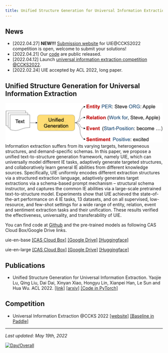 ```yaml
---
title: Unified Structure Generation for Universal Information Extraction
---
```


## News
- [2022.04.27] **NEW!!!** [Submission website](https://aistudio.baidu.com/aistudio/competition/detail/161/0/submit-result) for UIE@CCKS2022 competition is open, welcome to submit your solutions!
- [2022.04.21] Our [code](https://github.com/universal-ie/UIE) are public released.
- [2022.04.12] Launch [universal information extraction competition](https://aistudio.baidu.com/aistudio/competition/detail/161/0/introduction) [@CCKS2022](http://sigkg.cn/ccks2022/?page_id=22).
- [2022.02.24] UIE accepted by ACL 2022, long paper.

## Unified Structure Generation for Universal Information Extraction
![UIE](/img/UIE.png "UIE")
Information extraction suffers from its varying targets, heterogeneous structures, and demand-specific schemas. In this paper, we propose a unified text-to-structure generation framework, namely UIE, which can universally model different IE tasks, adaptively generate targeted structures, and collaboratively learn general IE abilities from different knowledge sources. Specifically, UIE uniformly encodes different extraction structures via a structured extraction language, adaptively generates target extractions via a schema-based prompt mechanism – structural schema instructor, and captures the common IE abilities via a large-scale pretrained text-to-structure model. Experiments show that UIE achieved the state-of-the-art performance on 4 IE tasks, 13 datasets, and on all supervised, low-resource, and few-shot settings for a wide range of entity, relation, event and sentiment extraction tasks and their unification. These results verified the effectiveness, universality, and transferability of UIE.

You can find code at [Github](https://github.com/universal-ie/UIE) and the pre-trained models as following CAS Cloud Box/Google Drive links.

uie-en-base [[CAS Cloud Box]](https://pan.cstcloud.cn/s/w2hTaHYaRWw) [[Google Drive]](https://drive.google.com/file/d/12Dkh6KLDPvXrkQ1I-1xLqODQSYjkwnvs/view) [[Huggingface]](https://huggingface.co/luyaojie/uie-base-en)

uie-en-large [[CAS Cloud Box]](https://pan.cstcloud.cn/s/2vrXYBVTbk) [[Google Drive]](https://drive.google.com/file/d/15OFkWw8kJA1k2g_zehZ0pxcjTABY2iF1/view) [[Huggingface]](https://huggingface.co/luyaojie/uie-large-en)

## Publications
- Unified Structure Generation for Universal Information Extraction. Yaojie Lu, Qing Liu, Dai Dai, Xinyan Xiao, Hongyu Lin, Xianpei Han, Le Sun and Hua Wu. ACL 2022. [[link]](https://aclanthology.org/2022.acl-long.395/) [[arxiv]](https://arxiv.org/abs/2203.12277) [[Code in PyTorch]](https://github.com/universal-ie/UIE)

## Competition
- Universal Information Extraction @CCKS 2022 [[website]](https://aistudio.baidu.com/aistudio/competition/detail/161/0/introduction) [[Baseline in Paddle]](https://github.com/PaddlePaddle/PaddleNLP/tree/develop/examples/information_extraction/DuUIE)

-------------
*Last updated: May 19th, 2022*

[![Day/Overall](https://hits.seeyoufarm.com/api/count/incr/badge.svg?url=https%3A%2F%2Funiversal-ie.github.io&count_bg=%2379C83D&title_bg=%23555555&icon=&icon_color=%23E7E7E7&title=hits&edge_flat=true)](https://hits.seeyoufarm.com)
